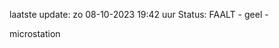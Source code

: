 laatste update: 
zo 08-10-2023 19:42   uur 
Status: FAALT - geel - 
<div class="service Y">microstation</div>